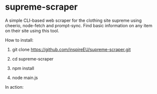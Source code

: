 # supreme-scraper
A simple CLI-based web scraper for the clothing site supreme using cheerio, node-fetch and prompt-sync. Find basic information on any item on their site using this tool.

How to install:

1. git clone https://github.com/inspireEU/supreme-scraper.git

2. cd supreme-scraper

3. npm install

4. node main.js

In action:




